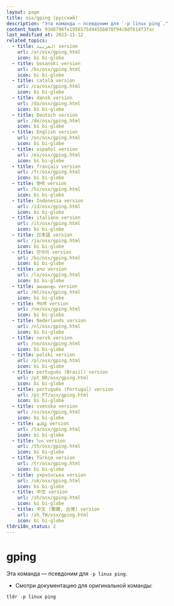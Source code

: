 ```yaml
---
layout: page
title: osx/gping (русский)
description: "Эта команда — псевдоним для `-p linux ping`."
content_hash: 93d6796fe1956575d4455b070f94c8df614f3fac
last_modified_at: 2023-11-12
related_topics:
  - title: العربية version
    url: /ar/osx/gping.html
    icon: bi bi-globe
  - title: bosanski version
    url: /bs/osx/gping.html
    icon: bi bi-globe
  - title: català version
    url: /ca/osx/gping.html
    icon: bi bi-globe
  - title: dansk version
    url: /da/osx/gping.html
    icon: bi bi-globe
  - title: Deutsch version
    url: /de/osx/gping.html
    icon: bi bi-globe
  - title: English version
    url: /en/osx/gping.html
    icon: bi bi-globe
  - title: español version
    url: /es/osx/gping.html
    icon: bi bi-globe
  - title: français version
    url: /fr/osx/gping.html
    icon: bi bi-globe
  - title: हिन्दी version
    url: /hi/osx/gping.html
    icon: bi bi-globe
  - title: Indonesia version
    url: /id/osx/gping.html
    icon: bi bi-globe
  - title: italiano version
    url: /it/osx/gping.html
    icon: bi bi-globe
  - title: 日本語 version
    url: /ja/osx/gping.html
    icon: bi bi-globe
  - title: 한국어 version
    url: /ko/osx/gping.html
    icon: bi bi-globe
  - title: ລາວ version
    url: /lo/osx/gping.html
    icon: bi bi-globe
  - title: മലയാളം version
    url: /ml/osx/gping.html
    icon: bi bi-globe
  - title: नेपाली version
    url: /ne/osx/gping.html
    icon: bi bi-globe
  - title: Nederlands version
    url: /nl/osx/gping.html
    icon: bi bi-globe
  - title: norsk version
    url: /no/osx/gping.html
    icon: bi bi-globe
  - title: polski version
    url: /pl/osx/gping.html
    icon: bi bi-globe
  - title: português (Brasil) version
    url: /pt_BR/osx/gping.html
    icon: bi bi-globe
  - title: português (Portugal) version
    url: /pt_PT/osx/gping.html
    icon: bi bi-globe
  - title: svenska version
    url: /sv/osx/gping.html
    icon: bi bi-globe
  - title: தமிழ் version
    url: /ta/osx/gping.html
    icon: bi bi-globe
  - title: ไทย version
    url: /th/osx/gping.html
    icon: bi bi-globe
  - title: Türkçe version
    url: /tr/osx/gping.html
    icon: bi bi-globe
  - title: українська version
    url: /uk/osx/gping.html
    icon: bi bi-globe
  - title: 中文 version
    url: /zh/osx/gping.html
    icon: bi bi-globe
  - title: 中文 (繁體, 台灣) version
    url: /zh_TW/osx/gping.html
    icon: bi bi-globe
tldri18n_status: 2
---
```

# gping

Эта команда — псевдоним для `-p linux ping`.

- Смотри документацию для оригинальной команды:

`tldr -p linux ping`
